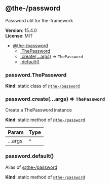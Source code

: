 <!--- Code generated by @the-/script-doc. DO NOT EDIT. -->

<a name="module_@the-/password"></a>

## @the-/password
Password util for the-framework

**Version**: 15.4.0  
**License**: MIT  

* [@the-/password](#module_@the-/password)
    * [.ThePassword](#module_@the-/password.ThePassword)
    * [.create(...args)](#module_@the-/password.create) ⇒ <code>ThePassword</code>
    * [.default()](#module_@the-/password.default)

<a name="module_@the-/password.ThePassword"></a>

### password.ThePassword
**Kind**: static class of [<code>@the-/password</code>](#module_@the-/password)  
<a name="module_@the-/password.create"></a>

### password.create(...args) ⇒ <code>ThePassword</code>
Create a ThePassword instance

**Kind**: static method of [<code>@the-/password</code>](#module_@the-/password)  

| Param | Type |
| --- | --- |
| ...args | <code>\*</code> | 

<a name="module_@the-/password.default"></a>

### password.default()
Alias of [@the-/password](#module_@the-/password)

**Kind**: static method of [<code>@the-/password</code>](#module_@the-/password)
